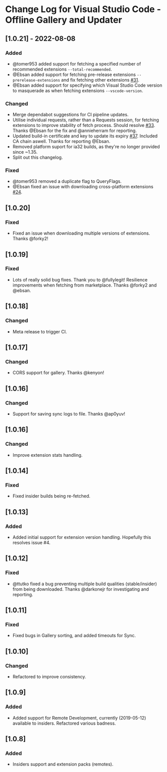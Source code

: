
# Change Log for Visual Studio Code - Offline Gallery and Updater
 
## [1.0.21] - 2022-08-08

### Added
 - @tomer953 added support for fetching a specified number of recommended extensions `--total-recommended`.
 - @Ebsan added support for fetching pre-release extensions `--prerelease-extensions` and fix fetching other extensions [#31](https://github.com/LOLINTERNETZ/vscodeoffline/issues/31). 
 - @Ebsan added support for specifying which Visual Studio Code version to masquerade as when fetching extensions `--vscode-version`.

### Changed
 - Merge dependabot suggestions for CI pipeline updates.
 - Utilise individual requests, rather than a Requests session, for fetching extensions to improve stability of fetch process. Should resolve [#33](https://github.com/LOLINTERNETZ/vscodeoffline/issues/33). Thanks @Ebsan for the fix and @annieherram for reporting. 
 - Updated build-in certificate and key to update its expiry [#37](https://github.com/LOLINTERNETZ/vscodeoffline/issues/37). Included CA chain aswell. Thanks for reporting @Ebsan.
 - Removed platform suport for ia32 builds, as they're no longer provided since ~1.35.
 - Split out this changelog.

### Fixed
 - @tomer953 removed a duplicate flag to QueryFlags.
 - @Ebsan fixed an issue with downloading cross-platform extensions [#24](https://github.com/LOLINTERNETZ/vscodeoffline/issues/24).

## [1.0.20]
### Fixed
 - Fixed an issue when downloading multiple versions of extensions. Thanks @forky2!
 
## [1.0.19]

### Fixed
 - Lots of really solid bug fixes. Thank you to @fullylegit! Resilience improvements when fetching from marketplace. Thanks @forky2 and @ebsan.


## [1.0.18]
   
### Changed
 - Meta release to trigger CI. 


## [1.0.17]
   
### Changed
 - CORS support for gallery. Thanks @kenyon!
  
## [1.0.16]

### Changed
 - Support for saving sync logs to file. Thanks @ap0yuv!


## [1.0.16]

### Changed
 - Improve extension stats handling.

  
## [1.0.14]

### Fixed
 - Fixed insider builds being re-fetched. 

  
## [1.0.13]
 
### Added
 - Added initial support for extension version handling. Hopefully this resolves issue #4.


## [1.0.12]
 
### Fixed 
 - @ttutko fixed a bug preventing multiple build qualities (stable/insider) from being downloaded. Thanks @darkonejr for investigating and reporting.

  
## [1.0.11]

### Fixed
 - Fixed bugs in Gallery sorting, and added timeouts for Sync.
 
  
## [1.0.10]

### Changed
 - Refactored to improve consistency.


## [1.0.9]
 
### Added
 - Added support for Remote Development, currently (2019-05-12) available to insiders. Refactored various badness.


## [1.0.8]
 
### Added
 - Insiders support and extension packs (remotes).
